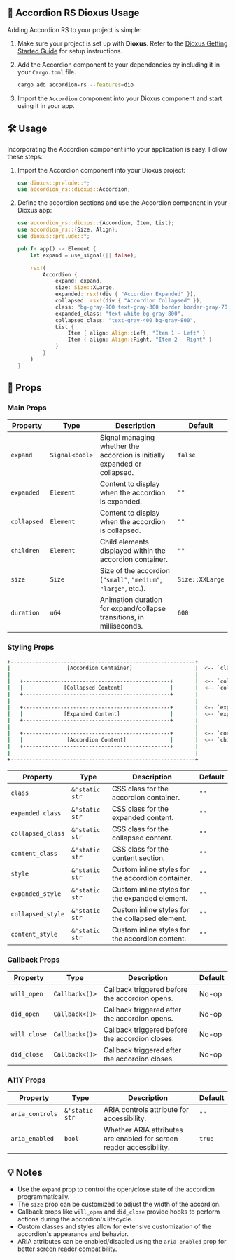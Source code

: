 ## 🧬 Accordion RS Dioxus Usage

Adding Accordion RS to your project is simple:

1. Make sure your project is set up with **Dioxus**. Refer to the [Dioxus Getting Started Guide](https://dioxuslabs.com/learn/0.6/getting_started) for setup instructions.

1. Add the Accordion component to your dependencies by including it in your `Cargo.toml` file.

   ```sh
   cargo add accordion-rs --features=dio
   ```

1. Import the `Accordion` component into your Dioxus component and start using it in your app.

## 🛠️ Usage

Incorporating the Accordion component into your application is easy. Follow these steps:

1. Import the Accordion component into your Dioxus project:

   ```rust
   use dioxus::prelude::*;
   use accordion_rs::dioxus::Accordion;
   ```

1. Define the accordion sections and use the Accordion component in your Dioxus app:

   ```rust
   use accordion_rs::dioxus::{Accordion, Item, List};
   use accordion_rs::{Size, Align};
   use dioxus::prelude::*;

   pub fn app() -> Element {
       let expand = use_signal(|| false);

       rsx!(
           Accordion {
               expand: expand,
               size: Size::XLarge,
               expanded: rsx!(div { "Accordion Expanded" }),
               collapsed: rsx!(div { "Accordion Collapsed" }),
               class: "bg-gray-900 text-gray-300 border border-gray-700 p-4 rounded-lg",
               expanded_class: "text-white bg-gray-800",
               collapsed_class: "text-gray-400 bg-gray-800",
               List {
                   Item { align: Align::Left, "Item 1 - Left" }
                   Item { align: Align::Right, "Item 2 - Right" }
               }
           }
       )
   }
   ```

## 🔧 Props

### Main Props

| Property    | Type           | Description                                                               | Default         |
| ----------- | -------------- | ------------------------------------------------------------------------- | --------------- |
| `expand`    | `Signal<bool>` | Signal managing whether the accordion is initially expanded or collapsed. | `false`         |
| `expanded`  | `Element`      | Content to display when the accordion is expanded.                        | `""`            |
| `collapsed` | `Element`      | Content to display when the accordion is collapsed.                       | `""`            |
| `children`  | `Element`      | Child elements displayed within the accordion container.                  | `""`            |
| `size`      | `Size`         | Size of the accordion (`"small"`, `"medium"`, `"large"`, etc.).           | `Size::XXLarge` |
| `duration`  | `u64`          | Animation duration for expand/collapse transitions, in milliseconds.      | `600`           |

### Styling Props

```sh
+-----------------------------------------------------------+
|                  [Accordion Container]                    |  <-- `class` & `style`
|                                                           |
|   +-----------------------------------------------+       |  <-- `collapsed_class` & `collapsed_style`
|   |             [Collapsed Content]               |       |  <-- `collapsed`
|   +-----------------------------------------------+       |
|                                                           |
|   +-----------------------------------------------+       |  <-- `expanded_class` & `expanded_style`
|   |             [Expanded Content]                |       |  <-- `expanded`
|   +-----------------------------------------------+       |
|                                                           |
|   +-----------------------------------------------+       |  <-- `content_class` & `content_style`
|   |              [Accordion Content]              |       |  <-- `children`
|   +-----------------------------------------------+       |
|                                                           |
+-----------------------------------------------------------+
```

| Property          | Type           | Description                                       | Default |
| ----------------- | -------------- | ------------------------------------------------- | ------- |
| `class`           | `&'static str` | CSS class for the accordion container.            | `""`    |
| `expanded_class`  | `&'static str` | CSS class for the expanded content.               | `""`    |
| `collapsed_class` | `&'static str` | CSS class for the collapsed content.              | `""`    |
| `content_class`   | `&'static str` | CSS class for the content section.                | `""`    |
| `style`           | `&'static str` | Custom inline styles for the accordion container. | `""`    |
| `expanded_style`  | `&'static str` | Custom inline styles for the expanded element.    | `""`    |
| `collapsed_style` | `&'static str` | Custom inline styles for the collapsed element.   | `""`    |
| `content_style`   | `&'static str` | Custom inline styles for the accordion content.   | `""`    |

### Callback Props

| Property     | Type           | Description                                     | Default |
| ------------ | -------------- | ----------------------------------------------- | ------- |
| `will_open`  | `Callback<()>` | Callback triggered before the accordion opens.  | No-op   |
| `did_open`   | `Callback<()>` | Callback triggered after the accordion opens.   | No-op   |
| `will_close` | `Callback<()>` | Callback triggered before the accordion closes. | No-op   |
| `did_close`  | `Callback<()>` | Callback triggered after the accordion closes.  | No-op   |

### A11Y Props

| Property        | Type           | Description                                                          | Default |
| --------------- | -------------- | -------------------------------------------------------------------- | ------- |
| `aria_controls` | `&'static str` | ARIA controls attribute for accessibility.                           | `""`    |
| `aria_enabled`  | `bool`         | Whether ARIA attributes are enabled for screen reader accessibility. | `true`  |

## 💡 Notes

- Use the `expand` prop to control the open/close state of the accordion programmatically.
- The `size` prop can be customized to adjust the width of the accordion.
- Callback props like `will_open` and `did_close` provide hooks to perform actions during the accordion's lifecycle.
- Custom classes and styles allow for extensive customization of the accordion's appearance and behavior.
- ARIA attributes can be enabled/disabled using the `aria_enabled` prop for better screen reader compatibility.
